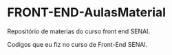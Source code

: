 # FRONT-END-AulasMaterial
 Repositório de materias do curso front end SENAI.

 Codigos que eu fiz no curso de Front-End SENAI.
